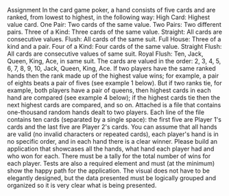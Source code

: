 Assignment
In the card game poker, a hand consists of five cards and are ranked, from lowest to highest, in the following way:
High Card: Highest value card.
One Pair: Two cards of the same value.
Two Pairs: Two different pairs.
Three of a Kind: Three cards of the same value.
Straight: All cards are consecutive values.
Flush: All cards of the same suit.
Full House: Three of a kind and a pair.
Four of a Kind: Four cards of the same value.
Straight Flush: All cards are consecutive values of same suit.
Royal Flush: Ten, Jack, Queen, King, Ace, in same suit.
The cards are valued in the order: 2, 3, 4, 5, 6, 7, 8, 9, 10, Jack, Queen, King, Ace.
If two players have the same ranked hands then the rank made up of the highest value wins; for example, a pair of eights beats a pair of fives (see example 1 below). But if two ranks tie, for example, both players have a pair of queens, then highest cards in each hand are compared (see example 4 below); if the highest cards tie then the next highest cards are compared, and so on.
Attached is a file that contains one-thousand random hands dealt to two players. Each line of the file contains ten cards (separated by a single space): the first five are Player 1's cards and the last five are Player 2's cards. You can assume that all hands are valid (no invalid characters or repeated cards), each player's hand is in no specific order, and in each hand there is a clear winner.
Please build an application that showcases all the hands, what hand each player had and who won for each. There must be a tally for the total number of wins for each player. Tests are also a required element and must (at the minimum) show the happy path for the application. The visual does not have to be elegantly designed, but the data presented must be logically grouped and organized so it is very clear what is being presented.

